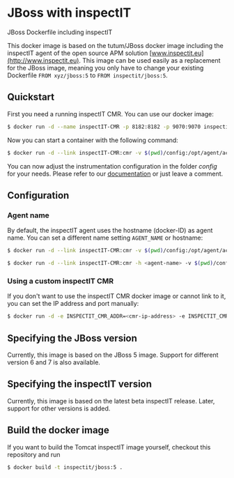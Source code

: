 # JBoss with inspectIT
JBoss Dockerfile including inspectIT

This docker image is based on the tutum/JBoss docker image including the inspectIT agent of the open source APM solution [www.inspectit.eu](http://www.inspectit.eu).
This image can be used easily as a replacement for the JBoss image, meaning you only have to change your existing Dockerfile ```FROM xyz/jboss:5``` to ```FROM inspectit/jboss:5```.

## Quickstart
First you need a running inspectIT CMR. You can use our docker image:

```bash
$ docker run -d --name inspectIT-CMR -p 8182:8182 -p 9070:9070 inspectit/cmr
```

Now you can start a container with the following command:

```bash
$ docker run -d --link inspectIT-CMR:cmr -v $(pwd)/config:/opt/agent/active-config inspectit/jboss:5
```

You can now adjust the instrumentation configuration in the folder *config* for your needs. Please refer to our [documentation](https://documentation.novatec-gmbh.de/display/INSPECTIT/Agent+Configuration) or just leave a comment.

## Configuration
### Agent name
By default, the inspectIT agent uses the hostname (docker-ID) as agent name. You can set a different name setting ```AGENT_NAME``` or hostname:

```bash
$ docker run -d --link inspectIT-CMR:cmr -v $(pwd)/config:/opt/agent/active-config -e AGENT_NAME=<agent-name> inspectit/jboss:5
```

```bash
$ docker run -d --link inspectIT-CMR:cmr -h <agent-name> -v $(pwd)/config:/opt/agent/active-config inspectit/jboss:5
```

### Using a custom inspectIT CMR
If you don't want to use the inspectIT CMR docker image or cannot link to it, you can set the IP address and port manually:

```bash
$ docker run -d -e INSPECTIT_CMR_ADDR=<cmr-ip-address> -e INSPECTIT_CMR_PORT=<cmr-port> inspectit/jboss:5
```

## Specifying the JBoss version
Currently, this image is based on the JBoss 5 image. Support for different version 6 and 7 is also available.

## Specifying the inspectIT version
Currently, this image is based on the latest beta inspectIT release. Later, support for other versions is added.

## Build the docker image
If you want to build the Tomcat inspectIT image yourself, checkout this repository and run 

```bash
$ docker build -t inspectit/jboss:5 .
```

